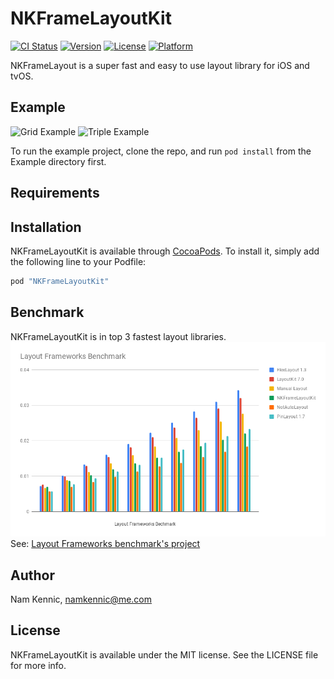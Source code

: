 # NKFrameLayoutKit

[![CI Status](http://img.shields.io/travis/kennic/NKFrameLayoutKit.svg?style=flat)](https://travis-ci.org/kennic/NKFrameLayoutKit)
[![Version](https://img.shields.io/cocoapods/v/NKFrameLayoutKit.svg?style=flat)](http://cocoapods.org/pods/NKFrameLayoutKit)
[![License](https://img.shields.io/cocoapods/l/NKFrameLayoutKit.svg?style=flat)](http://cocoapods.org/pods/NKFrameLayoutKit)
[![Platform](https://img.shields.io/cocoapods/p/NKFrameLayoutKit.svg?style=flat)](http://cocoapods.org/pods/NKFrameLayoutKit)

NKFrameLayout is a super fast and easy to use layout library for iOS and tvOS.

## Example

![Grid Example](/../master/example_grid.png?raw=true "NKGridFrameLayout example")
![Triple Example](/../master/example_triple.jpg?raw=true "NKTripleFrameLayout example")

To run the example project, clone the repo, and run `pod install` from the Example directory first.

## Requirements

## Installation

NKFrameLayoutKit is available through [CocoaPods](http://cocoapods.org). To install
it, simply add the following line to your Podfile:

```ruby
pod "NKFrameLayoutKit"
```

## Benchmark
NKFrameLayoutKit is in top 3 fastest layout libraries.
![Benchmark Results](/bechmark.png "Benchmark results")
See: [Layout Frameworks benchmark's project](https://github.com/kennic/LayoutFrameworkBenchmark)

## Author

Nam Kennic, namkennic@me.com

## License

NKFrameLayoutKit is available under the MIT license. See the LICENSE file for more info.
